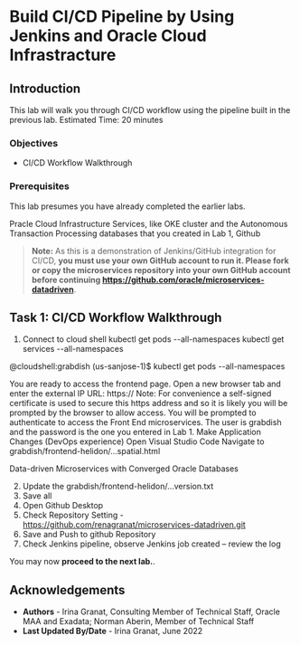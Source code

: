 # Build CI/CD Pipeline by Using Jenkins and Oracle Cloud Infrastracture

## Introduction

This lab will walk you through CI/CD workflow using the pipeline built in the previous lab.
Estimated Time: 20 minutes

### Objectives

* CI/CD Workflow Walkthrough
  
### Prerequisites

This lab presumes you have already completed the earlier labs.

Pracle Cloud Infrastructure Services, like OKE cluster and the Autonomous Transaction Processing databases that you created in Lab 1, Github 

> **Note:** As this is a demonstration of Jenkins/GitHub integration for CI/CD, **you must use your own GitHub account to run it. Please fork or copy the microservices repository into your own GitHub account before continuing https://github.com/oracle/microservices-datadriven**.

## Task 1: CI/CD Workflow Walkthrough

1. Connect to cloud shell
 kubectl get pods --all-namespaces
 kubectl get services --all-namespaces

@cloudshell:grabdish (us-sanjose-1)$ kubectl get pods --all-namespaces

 You are ready to access the frontend page. Open a new browser tab and enter the external IP URL:
 https://<EXTERNAL-IP>
 Note: For convenience a self-signed certificate is used to secure this https address and so it is likely you will be prompted by the browser to allow access.
 You will be prompted to authenticate to access the Front End microservices. The user is grabdish and the password is the one you entered in Lab 1.
 Make Application Changes (DevOps experience)
  Open Visual Studio Code
  Navigate to grabdish/frontend-helidon/...spatial.html
 <p class="oj-text-color-secondary oj-typography-subheading-xs">Data-driven Microservices with Converged Oracle Databases</p>
 </div>
 
2. Update the grabdish/frontend-helidon/...version.txt
3. Save all
4. Open Github Desktop
5. Check Repository Setting - https://github.com/renagranat/microservices-datadriven.git
6. Save and Push to github Repository
7. Check Jenkins pipeline, observe Jenkins job created – review the log

  
You may now **proceed to the next lab.**.

## Acknowledgements

* **Authors** - Irina Granat, Consulting Member of Technical Staff, Oracle MAA and Exadata; Norman Aberin, Member of Technical Staff
* **Last Updated By/Date** - Irina Granat, June 2022
